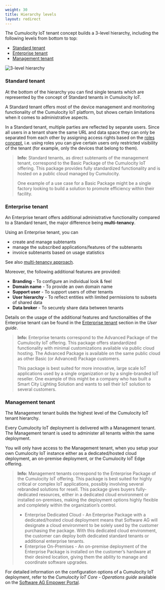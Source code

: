 ```yaml
---
weight: 30
title: Hierarchy levels
layout: redirect
---
```


The Cumulocity IoT tenant concept builds a 3-level hierarchy, including the following levels from bottom to top:

* [Standard tenant](#standard-tenant)
* [Enterprise tenant](#enterprise-tenant)
* [Management tenant](#management-tenant)

![3-level hierarchy](/images/concepts-guide/tenant-hierarchy.png)


### <a name="standard-tenant"></a> Standard tenant

At the bottom of the hierarchy you can find single tenants which are represented by the concept of Standard tenants in Cumulocity IoT. 

A Standard tenant offers most of the device management and monitoring functionality of the Cumulocity IoT platform, but shows certain limitations when it comes to administrative aspects. 

In a Standard tenant, multiple parties are reflected by separate users. Since all users in a tenant share the same URL and data space they can only be separated from each other by assigning access rights based on the [roles concept](/concepts/security/#access-control), i.e. using roles you can give certain users only restricted visibility of the tenant (for example, only the devices that belong to them). 

>**Info:** Standard tenants, as direct subtenants of the management tenant, correspond to the Basic Package of the Cumulocity IoT offering. This package provides fully standardized functionality and is hosted on a public cloud managed by Cumulocity. 
>
>One example of a use case for a Basic Package might be a single factory looking to build a solution to promote efficiency within their facility.


### <a name="enterprise-tenant"></a> Enterprise tenant

An Enterprise tenant offers additional administrative functionality compared to a Standard tenant, the major difference being **multi-tenancy**. 

Using an Enterprise tenant, you can
  
* create and manage subtenants
* manage the subscribed applications/features of the subtenants
* invoice subtenants based on usage statistics

See also [multi-tenancy approach](/concepts/tenant-concept/multi-tenancy). 

Moreover, the following additional features are provided:

* **Branding** -  To configure an individual look & feel 
* **Domain name** - To provide an own domain name
* **Support user** - To support users of other tenants
* **User hierarchy** - To reflect entities with limited permissions to subsets of shared data 
* **Data broker** - To securely share data between tenants

Details on the usage of the additional features and functionalities of the Enterprise tenant can be found in the [Enterprise tenant](/users-guide/enterprise-edition/) section in the *User guide*.  

>**Info:** Enterprise tenants correspond to the Advanced Package of the Cumulocity IoT offering. This package offers standardized functionality with minimal customizations available via public cloud hosting. The Advanced Package is available on the same public cloud as other Basic (or Advanced) Package customers. 
>
>This package is best suited for more innovative, large scale IoT applications used by a single organization or by a single-branded IoT reseller. One example of this might be a company who has built a Smart City Lighting Solution and wants to sell their IoT solution to several customers.


### <a name="management-tenant"></a> Management tenant

The Management tenant builds the highest level of the Cumulocity IoT tenant hierarchy.

Every Cumulocity IoT deployment is delivered with a Management tenant. The Management tenant is used to administer all tenants within the same deployment.

You will only have access to the Management tenant, when you setup your own Cumulocity IoT instance either as a dedicated/hosted cloud deployment, an on-premise deployment, or the Cumulocity IoT Edge offering.

>**Info:** Management tenants correspond to the Enterprise Package of the Cumulocity IoT offering. This package is best suited for highly critical or complex IoT applications, possibly involving several rebranded solutions for resell. This package gives buyers fully-dedicated resources, either in a dedicated cloud environment or installed on-premises, making the deployment options highly flexible and completely within the organization’s control.
>
>* Enterprise Dedicated Cloud - An Enterprise Package with a dedicated/hosted cloud deployment means that Software AG will designate a cloud environment to be solely used by the customer purchasing the package. With this dedicated cloud environment, the customer can deploy both dedicated standard tenants or additional enterprise tenants. 
>* Enterprise On-Premises - An on-premise deployment of the Enterprise Package is installed on the customer’s hardware at their desired location, giving them the ability to manage and coordinate software upgrades.

For detailed information on the configuration options of a Cumulocity IoT deployment, refer to the *Cumulocity IoT Core - Operations guide* available on the [Software AG Empower Portal](https://documentation.softwareag.com/). 

